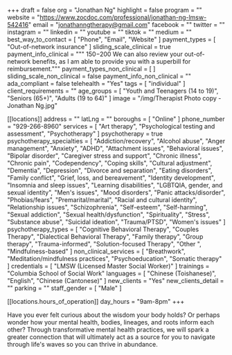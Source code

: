 +++
draft = false
org = "Jonathan Ng"
highlight = false
program = ""
website = "https://www.zocdoc.com/professional/jonathan-ng-lmsw-542416"
email = "jonathanngtherapy@gmail.com"
facebook = ""
twitter = ""
instagram = ""
linkedin = ""
youtube = ""
tiktok = ""
medium = ""
best_way_to_contact = [ "Phone", "Email", "Website" ]
payment_types = [ "Out-of-network insurance" ]
sliding_scale_clinical = true
payment_info_clinical = """
$150-$200
We can also review your out-of-network benefits, as I am able to provide you with a superbill for reimbursement."""
payment_types_non_clinical = [ ]
sliding_scale_non_clinical = false
payment_info_non_clinical = ""
ada_compliant = false
telehealth = "Yes"
tags = [ "individual" ]
client_requirements = ""
age_groups = [
  "Youth and Teenagers (14 to 19)",
  "Seniors (65+)",
  "Adults (19 to 64)"
]
image = "/img/Therapist Photo copy - Jonathan Ng.jpg"

[[locations]]
address = ""
latLng = ""
boroughs = [ "Online" ]
phone_number = "929-266-8960"
services = [
  "Art therapy",
  "Psychological testing and assessment",
  "Psychotherapy"
]
psychotherapy = true
psychotherapy_specialties = [
  "Addiction/recovery",
  "Alcohol abuse",
  "Anger management",
  "Anxiety",
  "ADHD",
  "Attachment issues",
  "Behavioral issues",
  "Bipolar disorder",
  "Caregiver stress and support",
  "Chronic illness",
  "Chronic pain",
  "Codependency",
  "Coping skills",
  "Cultural adjustment",
  "Dementia",
  "Depression",
  "Divorce and separation",
  "Eating disorders",
  "Family conflict",
  "Grief, loss, and bereavement",
  "Identity development",
  "Insomnia and sleep issues",
  "Learning disabilities",
  "LGBTQIA, gender, and sexual identity",
  "Men's issues",
  "Mood disorders",
  "Panic attacks/disorder",
  "Phobias/fears",
  "Premarital/marital",
  "Racial and cultural identity",
  "Relationship issues",
  "Schizophrenia",
  "Self-esteem",
  "Self-harming",
  "Sexual addiction",
  "Sexual health/dysfunction",
  "Spirituality",
  "Stress",
  "Substance abuse",
  "Suicidal ideation",
  "Trauma/PTSD",
  "Women's issues"
]
psychotherapy_types = [
  "Cognitive Behavioral Therapy",
  "Couples Therapy",
  "Dialectical Behavioral Therapy",
  "Family therapy",
  "Group therapy",
  "Trauma-informed",
  "Solution-focused Therapy",
  "Other ",
  "Mindfulness-based"
]
non_clinical_services = [
  "Breathwork",
  "Meditation/mindfulness practices",
  "Psychoeducation",
  "Somatic therapy"
]
credentials = [ "LMSW (Licensed Master Social Worker)" ]
trainings = "Columbia School of Social Work"
languages = [ "Chinese (Toishanese)", "English", "Chinese (Cantonese)" ]
new_clients = "Yes"
new_clients_detail = ""
parking = ""
staff_gender = [ "Male" ]

  [[locations.hours_of_operation]]
  day_hours = "9am-8pm"
+++


Have you ever felt curious about the wisdom your body holds? Or perhaps wonder how your mental health, bodies, lineages, and roots inform each other? Through transformative mental health practices, we will spark a greater connection that will ultimately act as a source for you to navigate through life's waves so you can thrive in abundance.
